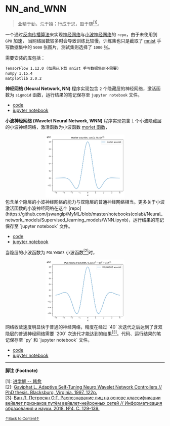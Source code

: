 # NN_and_WNN

> 业精于勤，荒于嬉；行成于思，毁于随<a href='#fn1' name='fn1b'><sup>[1]</sup></a>。  

一个通过[反向传播算法](https://en.wikipedia.org/wiki/Backpropagation)来实现[神经网络](https://en.wikipedia.org/wiki/Artificial_neural_network)与[小波神经网络](https://pdfs.semanticscholar.org/0c8b/e141c9092ed389b9931ac09ec2e852d437c6.pdf)的 `repo`，由于未使用到 `GPU` 加速， 当网络层数较多时会导致训练比较慢，训练集也只是截取了 [mnist](http://yann.lecun.com/exdb/mnist/) 手写数据集中的 `5000` 张图片，测试集则选择了 `1000` 张。  

需要安装的库包括：
```
TensorFlow 1.12.0 (如果已下载 mnist 手写数据集则不需要)  
numpy 1.15.4  
matplotlib 2.0.2  
```

**神经网络 (Neural Network, NN)** 程序实现包含 `2` 个隐藏层的神经网络，激活函数为 `sigmoid` 函数，运行结果的笔记保存至 `jupyter notebook` 文件。  
- [code](./codes/NN.py)  
- [jupyter notebook](./notebooks/NN.ipynb)  

**小波神经网络 (Wavelet Neural Network, WNN)** 程序实现包含 `1` 个小波隐藏层的小波神经网络，激活函数为小波函数 [morlet 函数](https://www.mathworks.com/help/wavelet/ref/morlet.html)，
<div align='center'>
<img src="./images/morlet_wavelet.png" alt="morlet_wavelet.png" height="200" width="250">
</div>  
包含单个隐层的小波神经网络的能力与双隐层的普通神经网络相当。更多关于小波激活函数的小波神经网络在这个 [repo](https://github.com/jswanglp/MyML/blob/master/notebooks(colab)/Neural_network_models/Supervised_learning_models/WNN.ipynb)，运行结果的笔记保存至 `jupyter notebook` 文件。  

- [code](./codes/Wavelet_NN.py)  
- [jupyter notebook](./notebooks/Wavelet_NN.ipynb)  

当隐层的小波函数为 `POLYWOG3` 小波函数<a href='#fn2' name='fn2b'><sup>[2]</sup></a>时，
<div align='center'>
<img src="./images/POLYWOG3_wavelet.png" alt="POLYWOG_wavelet.png" height="200" width="250">
</div>  
网络收敛速度明显快于普通的神经网络，精度在经过 `40` 次迭代之后达到了含双隐层的普通神经网络需要 `200` 次迭代才能达到的结果<a href='#fn3' name='fn3b'><sup>[3]</sup></a>。代码、运行结果的笔记保存至 `py` 和 `jupyter notebook` 文件。  

- [code](./codes/WNN_POLYWOG3.py)  
- [jupyter notebook](./notebooks/WNN_POLYWOG3.ipynb)  

-----
**脚注 (Footnote)**

<a name='fn1'>[1]</a>: [进学解 -- 韩愈](https://so.gushiwen.org/shiwenv_94a69d56db65.aspx)  
<a name='fn2'>[2]</a>: [Gaviphat L. Adaptive Self-Tuning Neuro Wavelet Network Controllers     // PhD thesis. Blacksburg, Virginia. 1997. 122p.](https://vtechworks.lib.vt.edu/handle/10919/30603)  
<a name='fn3'>[3]</a>: [Ван Л. Петросян О.Г. Распознавание лиц на основе классификации вейвлет признаков путём вейвлет-нейронных сетей // Информатизация образования и науки. 2018. №4. С. 129-139.](https://elibrary.ru/item.asp?id=36295551)  

<a href='#fn1b'><small>↑Back to Content↑</small></a>